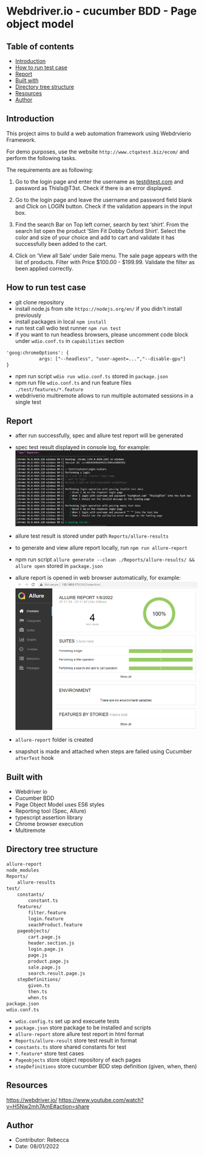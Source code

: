 # Webdriver.io - cucumber BDD - Page object model

## Table of contents

- [Introduction](#introduction)
- [How to run test case](#how-to-run-test-case)
- [Report](#Report)
- [Built with](#built-with)
- [Directory tree structure](#directory-tree-structure)
- [Resources](#resources)
- [Author](#author)

## Introduction

This project aims to build a web automation framework using Webdrvierio Framework.

For demo purposes, use the website `http://www.ctqatest.biz/ecom/` and perform the following tasks.

The requirements are as following:

1. Go to the login page and enter the username as test@test.com and password as ThisIs@T3st. Check if there is an error displayed.

2. Go to the login page and leave the username and password field blank and Click on LOGIN button. Check if the validation appears in the input box.

3. Find the search Bar on Top left corner, search by text ‘shirt’. From the search list open the product ‘Slim Fit Dobby Oxford Shirt’. Select the color and size of your choice and add to cart and validate it has successfully been added to the cart.

4. Click on ‘View all Sale’ under Sale menu. The sale page appears with the list of products. Filter with Price $100.00 - $199.99. Validate the filter as been applied correctly.

## How to run test case

- git clone repository
- install node.js from site `https://nodejs.org/en/` if you didn't install previously
- install packages in local `npm install`
- run test call wdio test runner `npm run test`
- if you want to run headless browsers, please uncomment code block under `wdio.conf.ts` in `capabilities` section
```
'goog:chromeOptions': { 
            args: ["--headless", "user-agent=...","--disable-gpu"]
}
```

- npm run script `wdio run wdio.conf.ts` stored in `package.json`
- npm run file `wdio.conf.ts` and run feature files `./test/features/*.feature`
- webdriverio multiremote allows to run multiple automated sessions in a single test

## Report

- after run successfully, spec and allure test report will be generated
- spec test result displayed in console log, for example:
![Spec test result](spec_test_result.PNG)

- allure test result is stored under path `Reports/allure-results`
- to generate and view allure report locally, run `npm run allure-report`
- npm run script `allure generate --clean ./Reports/allure-results/ && allure open` stored in `package.json`
- allure report is opened in web browser automatically, for example: 
![Allure test result](allure_test_result.PNG)
- `allure-report` folder is created
- snapshot is made and attached when steps are failed using Cucumber `afterTest` hook

## Built with

- Webdriver io
- Cucumber BDD
- Page Object Model uses ES6 styles
- Reporting tool (Spec, Allure)
- typescript assertion library
- Chrome browser execution
- Multiremote

## Directory tree structure

```
allure-report
node_modules
Reports/
    allure-results
test/
    constants/
        constant.ts
    features/
        filter.feature
        login.feature
        seachProduct.feature
    pageobjects/
        cart.page.js
        header.section.js
        login.page.js
        page.js
        product.page.js
        sale.page.js
        search.result.page.js
    stepDefinitions/
        given.ts
        then.ts
        when.ts
package.json
wdio.conf.ts
```

- `wdio.config.ts` set up and execuete tests
- `package.json` store package to be installed and scripts
- `allure-report` store allure test report in html format
- `Reports/allure-result` store test result in format
- `constants.ts` store shared constants for test
- `*.feature*` store test cases
- `Pageobjects` store object repository of each pages
- `stepDefinitions` store cucumber BDD step definition (given, when, then)

## Resources

https://webdriver.io/
https://www.youtube.com/watch?v=H5Nw2mh7AmE#action=share

## Author

- Contributor: Rebecca
- Date: 08/01/2022
